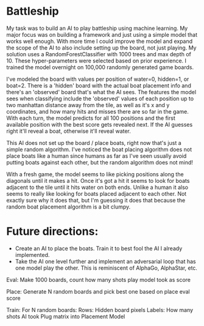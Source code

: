 # Battleship
My task was to build an AI to play battleship using machine learning. My major focus was on building a framework and just using a simple model that works well enough. With more time I could improve the model and expand the scope of the AI to also include setting up the board, not just playing. My solution uses a RandomForestClassifier with 1000 trees and max depth of 10. These hyper-parameters were selected based on prior experience. I trained the model overnight on 100,000 randomly generated game boards.

I've modeled the board with values per position of water=0, hidden=1, or boat=2. There is a 'hidden' board with the actual boat placement info and there's an 'observed' board that's what the AI sees. The features the model sees when classifying include the 'observed' values of each position up to two manhattan distance away from the tile, as well as it's x and y coordinates, and how many hits and misses there are so far in the game. With each turn, the model predicts for all 100 positions and the first available position with the best score gets revealed next. If the AI guesses right it'll reveal a boat, otherwise it'll reveal water.

This AI does not set up the board / place boats, right now that's just a simple random algorithm. I've noticed the boat placing algorithm does not place boats like a human since humans as far as I've seen usually avoid putting boats against each other, but the random algorithm does not mind!

With a fresh game, the model seems to like picking positions along the diagonals until it makes a hit. Once it's got a hit it seems to look for boats adjacent to the tile until it hits water on both ends. Unlike a human it also seems to really like looking for boats placed adjacent to each other. Not exactly sure why it does that, but I'm guessing it does that because the random boat placement algorithm is a bit clumpy.


# Future directions:
* Create an AI to place the boats. Train it to best fool the AI I already implemented.
* Take the AI one level further and implement an adversarial loop that has one model play the other. This is reminiscent of AlphaGo, AlphaStar, etc.




Eval:
Make 1000 boards, count how many shots play model took as score

Place:
Generate N random boards and pick best one based on place eval score

Train:
    For N random boards:
        Rows:
            Hidden board pixels
        Labels:
            How many shots AI took
    Plug matrix into Placement Model
